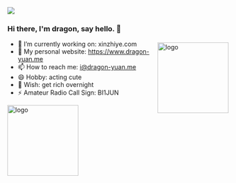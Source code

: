 [![](https://count.getloli.com/get/@dragon-yuan.github.readme)](https://count.getloli.com/)

### Hi there, I'm dragon, say hello. 👋
<img src="https://github-readme-stats.vercel.app/api?username=dragon-yuan&show_icons=true" alt="logo" height="160" align="right" style="margin: 5px; margin-bottom: 20px;" />

- 🔭 I’m currently working on: xinzhiye.com
- 👯 My personal website: https://www.dragon-yuan.me
- 📫 How to reach me: i@dragon-yuan.me
- 😄 Hobby: acting cute
- 🤔 Wish: get rich overnight
- ⚡ Amateur Radio Call Sign: BI1JUN

<img src="https://github-profile-trophy.vercel.app/?username=dragon-yuan&theme=flat&column=7" alt="logo" height="160" align="center" style="margin: auto; margin-bottom: 20px;" />
